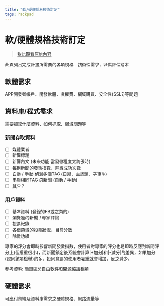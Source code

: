 ```yaml
---
title: "軟/硬體規格技術訂定"
tags: hackpad
---
```


# 軟/硬體規格技術訂定

> [點此觀看原始內容](https://g0v.hackpad.tw/KLYJkjfIzMI)


此頁列出完成計畫所需要的各項規格、技術性需求，以供評估成本

## 軟體需求

APP開發者帳戶、開發軟體、授權費、網域購買、安全性(SSL?)等問題


## 資料庫/程式需求

需要抓取什麼資料、如何抓取、網域問題等

### 新聞存取資料

- [ ] 媒體業者
- [ ] 新聞標題
- [ ] 新聞內文 (未來功能 當發黴程度太誇張時)
- [ ] 每則新聞的發黴指數、除黴成功次數
- [ ] 自動 / 手動 偵測多個TAG (日期、主議題、子事件)
- [ ] 串聯相同TAG 的新聞 (自動 / 手動)
- [ ] 其它？

### 用戶資料

- [ ] 基本資料 (登錄的FB或之類的)
- [ ] 瀏覽過的新聞 / 專家評論
- [ ] 投票紀錄
- [ ] 各個領域的投票狀況、目前分數
- [ ] 除黴功績

專家的評分會即時影響新聞發黴指數，使用者對專家的評分也是即時反應到新聞評分上(但權重很小)，而新聞鎖定後系統會計算|+加分|和|-減分|的差異，如果加分(認同該項檢舉)的多，投同意票的使用者權重就會增加，反之減少。


參考資料: [簡單區分自由軟件和開源協議種類](http://macshuo.com/?p=984)


## 硬體需求

可應付前端及資料庫需求之硬體規格、網路流量等

